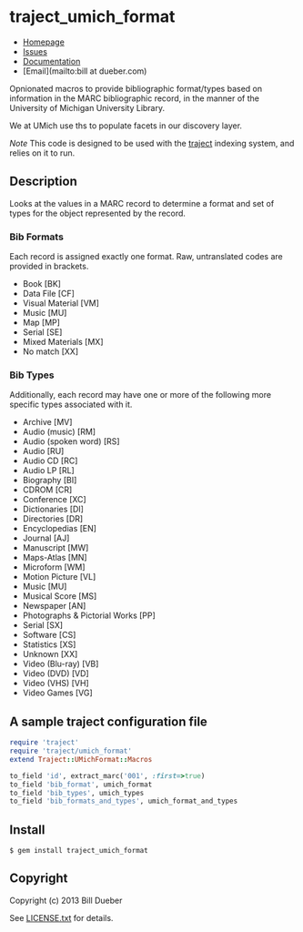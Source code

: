 # traject_umich_format
* [Homepage](https://github.com/billdueber/traject_umich_format#readme)
* [Issues](https://github.com/billdueber/traject_umich_format/issues)
* [Documentation](http://rubydoc.info/gems/traject_umich_format/frames)
* [Email](mailto:bill at dueber.com)


Opnionated macros to provide bibliographic format/types based on information in the
MARC bibliographic record, in the manner of the University of Michigan
University Library.

We at UMich use ths to populate facets in our discovery layer.


*Note* This code is designed to be used with the [traject](http://github.com/jrochkind/traject)
indexing system, and relies on it to run.


## Description

Looks at the values in a MARC record to determine a format and set of types for the object represented by the record.

### Bib Formats

Each record is assigned exactly one format. Raw, untranslated codes are provided in brackets.

* Book [BK]
* Data File [CF]
* Visual Material [VM]
* Music [MU]
* Map [MP]
* Serial [SE]
* Mixed Materials [MX]
* No match [XX]

### Bib Types

Additionally, each record may have one or more of the following more specific types associated with it.

* Archive [MV]
* Audio  (music) [RM]
* Audio  (spoken word) [RS]
* Audio [RU]
* Audio CD [RC]
* Audio LP [RL]
* Biography [BI]
* CDROM [CR]
* Conference [XC]
* Dictionaries [DI]
* Directories [DR]
* Encyclopedias [EN]
* Journal [AJ]
* Manuscript [MW]
* Maps-Atlas [MN]
* Microform [WM]
* Motion Picture [VL]
* Music [MU]
* Musical Score [MS]
* Newspaper [AN]
* Photographs & Pictorial Works [PP]
* Serial [SX]
* Software [CS]
* Statistics [XS]
* Unknown  [XX]
* Video  (Blu-ray) [VB]
* Video  (DVD) [VD]
* Video  (VHS) [VH]
* Video Games [VG]


## A sample traject configuration file

```ruby
require 'traject'
require 'traject/umich_format'
extend Traject::UMichFormat::Macros

to_field 'id', extract_marc('001', :first=>true)
to_field 'bib_format', umich_format
to_field 'bib_types', umich_types
to_field 'bib_formats_and_types', umich_format_and_types

```


## Install

    $ gem install traject_umich_format

## Copyright

Copyright (c) 2013 Bill Dueber

See [LICENSE.txt](LICENSE.txt) for details.
